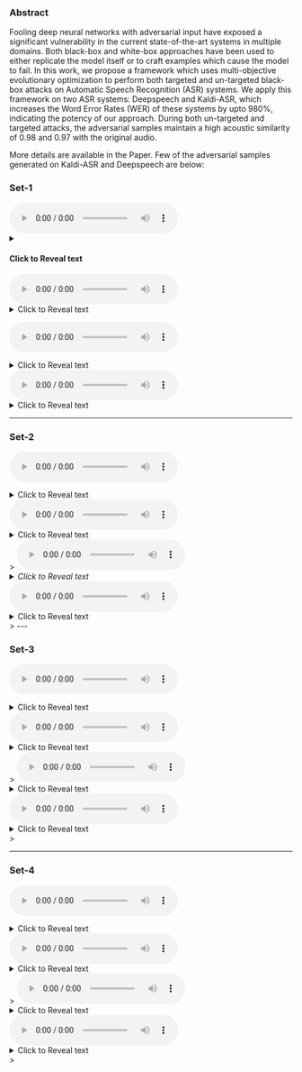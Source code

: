 ### Abstract

Fooling deep neural networks with adversarial input have exposed a significant vulnerability in the current state-of-the-art systems in multiple domains. Both black-box and white-box approaches have been used to either replicate the model itself or to craft examples which cause the model to fail. In this work, we propose a framework which uses multi-objective evolutionary optimization to perform both targeted and un-targeted black-box attacks on Automatic Speech Recognition (ASR) systems. 
We apply this framework on two ASR systems: Deepspeech and Kaldi-ASR, which increases the Word Error Rates (WER) of these systems by upto 980%, indicating the potency of our approach. During both un-targeted and targeted attacks, the adversarial samples maintain a high acoustic similarity of 0.98 and 0.97 with the original audio. 

More details are available in the Paper. Few of the adversarial samples generated on Kaldi-ASR and Deepspeech are below:



### Set-1
<div> <audio src="samples/ut_nsga_deepspeech_23_sample-000001.wav" controls preload></audio> 
<details>
<summary> 

#### Click to Reveal text

</summary>
<!-- 
<table>
 <tr> -->
|-----------  | ----------- |
|it got girl  |ASR: Deepspeech|
<!-- </tr> -->
<!-- <tr> -->
<!-- </tr>
 </table> -->

</details>
</div>
<audio src="samples/ut_moga_deepspeech_29_sample-000001.wav" controls preload></audio><details>
<summary>Click to Reveal text</summary>
i get ill  
ASR: Deepspeech
</details>  

<audio src="samples/ut_nsga_kaldi_10_sample-000001.wav" controls preload></audio><details>
<summary>Click to Reveal text</summary>
the good girl to have  
ASR: Kaldi-ASR
</details>
<audio src="samples/ut_moga_kaldi_15_sample-000001.wav" controls preload></audio><details>
<summary>Click to Reveal text</summary>
the scottish go to him  
ASR:  Kaldi-ASR
</details>  


---

### Set-2

<audio src="samples/ut_nsga_deepspeech_18_sample-000062.wav" controls preload></audio><details>
<summary>Click to Reveal text</summary>
he is the man the tired   
#### ASR: Deepspeech
</details>
<audio src="samples/ut_moga_deepspeech_18_sample-000062.wav" controls preload></audio><details>
<summary>Click to Reveal text</summary>
hes the man their coverage
ASR: Deepspeech
</details>  
>
<audio src="samples/ut_nsga_kaldi_9_sample-000062.wav" controls preload></audio><details>
<summary><em>Click to Reveal text</em></summary>
these the man that's all right 
ASR: Kaldi-ASR
</details>
<audio src="samples/ut_moga_kaldi_2_sample-000062.wav" controls preload></audio><details>
<summary>Click to Reveal text</summary>
he's the man that are ready and four
ASR:  Kaldi-ASR
</details>  
>
--- 

### Set-3

<audio src="samples/ut_nsga_deepspeech_0_sample-000086.wav" controls preload></audio><details>
<summary>Click to Reveal text</summary>
is it all   
#### ASR: Deepspeech
</details>
<audio src="samples/ut_moga_deepspeech_0_sample-000086.wav" controls preload></audio><details>
<summary>Click to Reveal text</summary>
is it all  
ASR: Deepspeech
</details>  
>
<audio src="samples/ut_nsga_kaldi_0_sample-000086.wav" controls preload></audio><details>
<summary>Click to Reveal text</summary>
this is all you  
ASR: Kaldi-ASR
</details>
<audio src="samples/ut_nsga_kaldi_0_sample-000086.wav" controls preload></audio><details>
<summary>Click to Reveal text</summary>
this is all you  
ASR:  Kaldi-ASR
</details>  
>

--- 

### Set-4

<audio src="samples/tar_nsga_deepspeechsample-000001.wav" controls preload></audio><details>
<summary>Click to Reveal text</summary>
a cat
#### ASR: Deepspeech
</details>
<audio src="samples/tar_moga_deepspeechsample-000001.wav" controls preload></audio><details>
<summary>Click to Reveal text</summary>
a cat give   
ASR: Deepspeech
</details>  
>
<audio src="samples/tar_nsga_kaldisample-000001.wav" controls preload></audio><details>
<summary>Click to Reveal text</summary>
the caterpillar to have  
ASR: Kaldi-ASR
</details>
<audio src="samples/tar_moga_kaldisample-000001.wav" controls preload></audio><details>
<summary>Click to Reveal text</summary>
the caterpillar to have  
ASR:  Kaldi-ASR
</details>  
>


